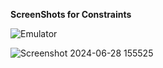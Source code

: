 **ScreenShots for Constraints**

![Emulator](https://github.com/MayarMohamed/Task2_containers_app/assets/153435523/7526171a-9ad6-44a1-b870-e8a3de1fb7f1)

![Screenshot 2024-06-28 155525](https://github.com/MayarMohamed/Task2_containers_app/assets/153435523/67956b16-c89c-457b-a093-fda3289e5caf)
